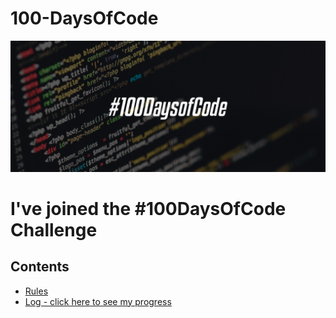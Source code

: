 # 100-DaysOfCode
![alt text](https://github.com/PHAGUN-JAIN/100-DaysOfCode/blob/main/aaaaaaaaaaaaaaaaaaaaab.jpg)
# I've joined the #100DaysOfCode Challenge

## Contents

* [Rules](rules.md)
* [Log - click here to see my progress](log.md)
